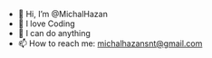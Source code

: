 - 👋 Hi, I’m @MichalHazan
- 👀 I love Coding
- 🌱 I can do anything
- 📫 How to reach me: michalhazansnt@gmail.com
